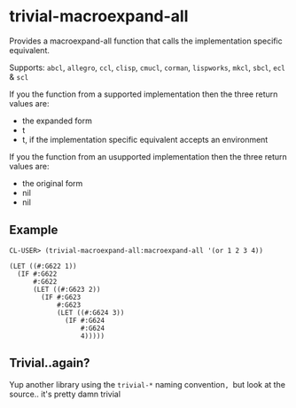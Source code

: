 # trivial-macroexpand-all

Provides a macroexpand-all function that calls the implementation specific equivalent.

Supports: `abcl`, `allegro`, `ccl`, `clisp`, `cmucl`, `corman`, `lispworks`, `mkcl`, `sbcl`, `ecl` & `scl`

If you the function from a supported implementation then the three return values are:
- the expanded form
- t
- t, if the implementation specific equivalent accepts an environment

If you the function from an usupported implementation then the three return values are:
- the original form
- nil
- nil

## Example

```
CL-USER> (trivial-macroexpand-all:macroexpand-all '(or 1 2 3 4))

(LET ((#:G622 1))
  (IF #:G622
      #:G622
      (LET ((#:G623 2))
        (IF #:G623
            #:G623
            (LET ((#:G624 3))
              (IF #:G624
                  #:G624
                  4)))))
```                  

## Trivial..again?

Yup another library using the `trivial-*` naming convention`, `but look at the source.. it's pretty damn trivial
